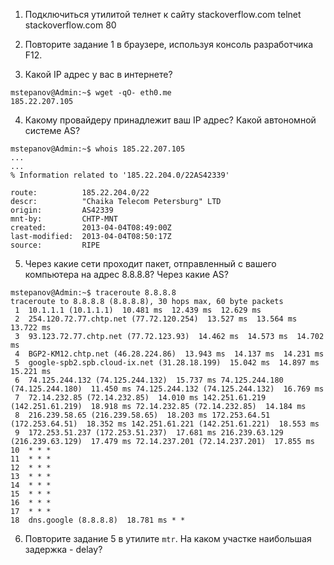 1. Подключиться утилитой телнет к сайту stackoverflow.com telnet stackoverflow.com 80




2. Повторите задание 1 в браузере, используя консоль разработчика F12.


3. Какой IP адрес у вас в интернете? 
```
mstepanov@Admin:~$ wget -qO- eth0.me
185.22.207.105
```

4. Какому провайдеру принадлежит ваш IP адрес? Какой автономной системе AS?
```
mstepanov@Admin:~$ whois 185.22.207.105
...
...
% Information related to '185.22.204.0/22AS42339'

route:          185.22.204.0/22
descr:          "Chaika Telecom Petersburg" LTD
origin:         AS42339
mnt-by:         CHTP-MNT
created:        2013-04-04T08:49:00Z
last-modified:  2013-04-04T08:50:17Z
source:         RIPE

```
5. Через какие сети проходит пакет, отправленный с вашего компьютера на адрес 8.8.8.8? Через какие AS?
```
mstepanov@Admin:~$ traceroute 8.8.8.8
traceroute to 8.8.8.8 (8.8.8.8), 30 hops max, 60 byte packets
 1  10.1.1.1 (10.1.1.1)  10.481 ms  12.439 ms  12.629 ms
 2  254.120.72.77.chtp.net (77.72.120.254)  13.527 ms  13.564 ms  13.722 ms
 3  93.123.72.77.chtp.net (77.72.123.93)  14.462 ms  14.573 ms  14.702 ms
 4  BGP2-KM12.chtp.net (46.28.224.86)  13.943 ms  14.137 ms  14.231 ms
 5  google-spb2.spb.cloud-ix.net (31.28.18.199)  15.042 ms  14.897 ms  15.221 ms
 6  74.125.244.132 (74.125.244.132)  15.737 ms 74.125.244.180 (74.125.244.180)  11.450 ms 74.125.244.132 (74.125.244.132)  16.769 ms
 7  72.14.232.85 (72.14.232.85)  14.010 ms 142.251.61.219 (142.251.61.219)  18.918 ms 72.14.232.85 (72.14.232.85)  14.184 ms
 8  216.239.58.65 (216.239.58.65)  18.203 ms 172.253.64.51 (172.253.64.51)  18.352 ms 142.251.61.221 (142.251.61.221)  18.553 ms
 9  172.253.51.237 (172.253.51.237)  17.681 ms 216.239.63.129 (216.239.63.129)  17.479 ms 72.14.237.201 (72.14.237.201)  17.855 ms
10  * * *
11  * * *
12  * * *
13  * * *
14  * * *
15  * * *
16  * * *
17  * * *
18  dns.google (8.8.8.8)  18.781 ms * *
```
6. Повторите задание 5 в утилите ```mtr```. На каком участке наибольшая задержка - delay?
